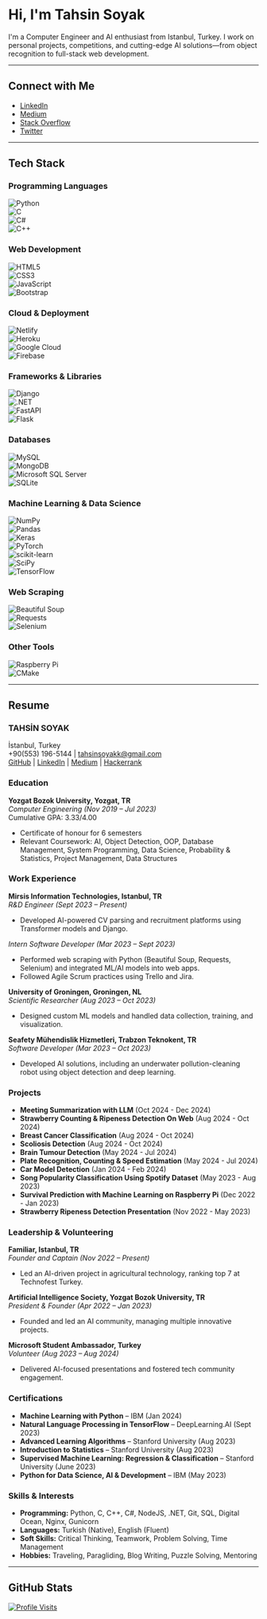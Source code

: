 # Hi, I'm Tahsin Soyak

I'm a Computer Engineer and AI enthusiast from Istanbul, Turkey. I work on personal projects, competitions, and cutting-edge AI solutions—from object recognition to full-stack web development.

---

## Connect with Me
- [LinkedIn](https://linkedin.com/in/tahsin-soyak-669650231)
- [Medium](https://medium.com/@tahsinsoyakk)
- [Stack Overflow](https://stackoverflow.com/users/16888689)
- [Twitter](https://twitter.com/tahsinsoyakk)

---

## Tech Stack

### Programming Languages
![Python](https://img.shields.io/badge/Python-3670A0?style=flat&logo=python&logoColor=ffdd54)  
![C](https://img.shields.io/badge/C-%2300599C.svg?style=flat&logo=c&logoColor=white)  
![C#](https://img.shields.io/badge/C%23-%23239120.svg?style=flat&logo=c-sharp&logoColor=white)  
![C++](https://img.shields.io/badge/C++-%2300599C.svg?style=flat&logo=c%2B%2B&logoColor=white)

### Web Development
![HTML5](https://img.shields.io/badge/HTML5-%23E34F26.svg?style=flat&logo=html5&logoColor=white)  
![CSS3](https://img.shields.io/badge/CSS3-%231572B6.svg?style=flat&logo=css3&logoColor=white)  
![JavaScript](https://img.shields.io/badge/JavaScript-%23323330.svg?style=flat&logo=javascript&logoColor=%23F7DF1E)  
![Bootstrap](https://img.shields.io/badge/Bootstrap-%23563D7C.svg?style=flat&logo=bootstrap&logoColor=white)

### Cloud & Deployment
![Netlify](https://img.shields.io/badge/netlify-%23000000.svg?style=flat&logo=netlify&logoColor=#00C7B7)  
![Heroku](https://img.shields.io/badge/heroku-%23430098.svg?style=flat&logo=heroku&logoColor=white)  
![Google Cloud](https://img.shields.io/badge/Google%20Cloud-%234285F4.svg?style=flat&logo=google-cloud&logoColor=white)  
![Firebase](https://img.shields.io/badge/firebase-%23039BE5.svg?style=flat&logo=firebase)

### Frameworks & Libraries
![Django](https://img.shields.io/badge/Django-092E20?style=flat&logo=django&logoColor=white)  
![.NET](https://img.shields.io/badge/.NET-5C2D91?style=flat&logo=.net&logoColor=white)  
![FastAPI](https://img.shields.io/badge/FastAPI-005571?style=flat&logo=fastapi)  
![Flask](https://img.shields.io/badge/flask-%23000.svg?style=flat&logo=flask&logoColor=white)

### Databases
![MySQL](https://img.shields.io/badge/mysql-%2300f.svg?style=flat&logo=mysql&logoColor=white)  
![MongoDB](https://img.shields.io/badge/MongoDB-%234ea94b.svg?style=flat&logo=mongodb&logoColor=white)  
![Microsoft SQL Server](https://img.shields.io/badge/Microsoft%20SQL%20Sever-CC2927?style=flat&logo=microsoft%20sql%20server&logoColor=white)  
![SQLite](https://img.shields.io/badge/SQLite-%2307405e.svg?style=flat&logo=sqlite&logoColor=white)

### Machine Learning & Data Science
![NumPy](https://img.shields.io/badge/NumPy-%23013243.svg?style=flat&logo=numpy&logoColor=white)  
![Pandas](https://img.shields.io/badge/Pandas-%23150458.svg?style=flat&logo=pandas&logoColor=white)  
![Keras](https://img.shields.io/badge/Keras-%23D00000.svg?style=flat&logo=Keras&logoColor=white)  
![PyTorch](https://img.shields.io/badge/PyTorch-%23EE4C2C.svg?style=flat&logo=PyTorch&logoColor=white)  
![scikit-learn](https://img.shields.io/badge/scikit--learn-%23F7931E.svg?style=flat&logo=scikit-learn&logoColor=white)  
![SciPy](https://img.shields.io/badge/SciPy-%230C55A5.svg?style=flat&logo=scipy&logoColor=%white)  
![TensorFlow](https://img.shields.io/badge/TensorFlow-%23FF6F00.svg?style=flat&logo=TensorFlow&logoColor=white)

### Web Scraping
![Beautiful Soup](https://img.shields.io/badge/Beautiful%20Soup-%2300FF00.svg?style=flat)  
![Requests](https://img.shields.io/badge/Requests-%23000000.svg?style=flat)  
![Selenium](https://img.shields.io/badge/Selenium-%23000000.svg?style=flat)

### Other Tools
![Raspberry Pi](https://img.shields.io/badge/-RaspberryPi-C51A4A?style=flat&logo=Raspberry-Pi)  
![CMake](https://img.shields.io/badge/CMake-%23008FBA.svg?style=flat&logo=cmake&logoColor=white)

---

## Resume

### TAHSİN SOYAK  
İstanbul, Turkey  
+90(553) 196-5144 | tahsinsoyakk@gmail.com  
[GitHub](#) | [LinkedIn](https://linkedin.com/in/tahsin-soyak-669650231) | [Medium](https://medium.com/@tahsinsoyakk) | [Hackerrank](#)

### Education

**Yozgat Bozok University, Yozgat, TR**  
*Computer Engineering (Nov 2019 – Jul 2023)*  
Cumulative GPA: 3.33/4.00  
- Certificate of honour for 6 semesters  
- Relevant Coursework: AI, Object Detection, OOP, Database Management, System Programming, Data Science, Probability & Statistics, Project Management, Data Structures

### Work Experience

**Mirsis Information Technologies, Istanbul, TR**  
*R&D Engineer (Sept 2023 – Present)*  
- Developed AI-powered CV parsing and recruitment platforms using Transformer models and Django.

*Intern Software Developer (Mar 2023 – Sept 2023)*  
- Performed web scraping with Python (Beautiful Soup, Requests, Selenium) and integrated ML/AI models into web apps.  
- Followed Agile Scrum practices using Trello and Jira.

**University of Groningen, Groningen, NL**  
*Scientific Researcher (Aug 2023 – Oct 2023)*  
- Designed custom ML models and handled data collection, training, and visualization.

**Seafety Mühendislik Hizmetleri, Trabzon Teknokent, TR**  
*Software Developer (Mar 2023 – Oct 2023)*  
- Developed AI solutions, including an underwater pollution-cleaning robot using object detection and deep learning.

### Projects

- **Meeting Summarization with LLM** (Oct 2024 - Dec 2024)  
- **Strawberry Counting & Ripeness Detection On Web** (Aug 2024 - Oct 2024)  
- **Breast Cancer Classification** (Aug 2024 - Oct 2024)  
- **Scoliosis Detection** (Aug 2024 - Oct 2024)  
- **Brain Tumour Detection** (May 2024 - Jul 2024)  
- **Plate Recognition, Counting & Speed Estimation** (May 2024 - Jul 2024)  
- **Car Model Detection** (Jan 2024 - Feb 2024)  
- **Song Popularity Classification Using Spotify Dataset** (May 2023 - Aug 2023)  
- **Survival Prediction with Machine Learning on Raspberry Pi** (Dec 2022 - Jan 2023)  
- **Strawberry Ripeness Detection Presentation** (Nov 2022 - May 2023)

### Leadership & Volunteering

**Familiar, Istanbul, TR**  
*Founder and Captain (Nov 2022 – Present)*  
- Led an AI-driven project in agricultural technology, ranking top 7 at Technofest Turkey.

**Artificial Intelligence Society, Yozgat Bozok University, TR**  
*President & Founder (Apr 2022 – Jan 2023)*  
- Founded and led an AI community, managing multiple innovative projects.

**Microsoft Student Ambassador, Turkey**  
*Volunteer (Aug 2023 – Aug 2024)*  
- Delivered AI-focused presentations and fostered tech community engagement.

### Certifications

- **Machine Learning with Python** – IBM (Jan 2024)  
- **Natural Language Processing in TensorFlow** – DeepLearning.AI (Sept 2023)  
- **Advanced Learning Algorithms** – Stanford University (Aug 2023)  
- **Introduction to Statistics** – Stanford University (Aug 2023)  
- **Supervised Machine Learning: Regression & Classification** – Stanford University (June 2023)  
- **Python for Data Science, AI & Development** – IBM (May 2023)

### Skills & Interests

- **Programming:** Python, C, C++, C#, NodeJS, .NET, Git, SQL, Digital Ocean, Nginx, Gunicorn  
- **Languages:** Turkish (Native), English (Fluent)  
- **Soft Skills:** Critical Thinking, Teamwork, Problem Solving, Time Management  
- **Hobbies:** Traveling, Paragliding, Blog Writing, Puzzle Solving, Mentoring

---

## GitHub Stats

[![Profile Visits](https://visitcount.itsvg.in/api?id=tahsinsoyak&icon=0&color=6)](https://visitcount.itsvg.in)
